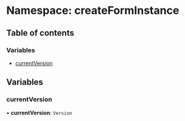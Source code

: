 # Namespace: createFormInstance

## Table of contents

### Variables

- [currentVersion](createFormInstance.md#currentversion)

## Variables

### currentVersion

• **currentVersion**: `Version`
